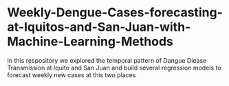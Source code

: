 # Weekly-Dengue-Cases-forecasting-at-Iquitos-and-San-Juan-with-Machine-Learning-Methods

In this respository we explored the temporal pattern of Dangue Diease Transmission at Iquito and San Juan
and build several regression models to forecast weekly new cases at this two places
